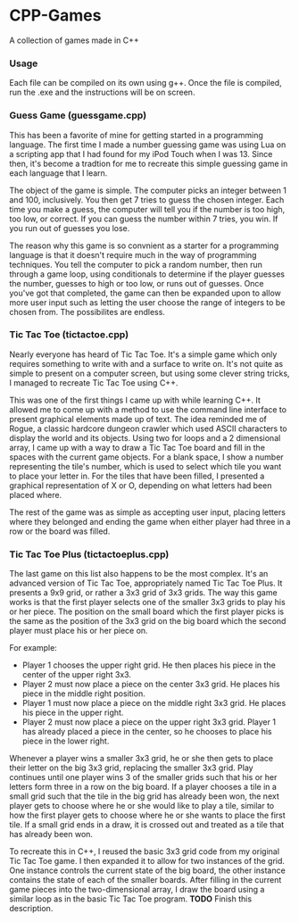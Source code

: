 # CPP-Games
A collection of games made in C++

### Usage
Each file can be compiled on its own using g++. Once the file is compiled, run the .exe and the instructions will be on screen.

### Guess Game (guessgame.cpp)
This has been a favorite of mine for getting started in a programming language. The first time I made a number guessing game was using Lua on a scripting app that I had found for my iPod Touch when I was 13. Since then, it's become a tradtion for me to recreate this simple guessing game in each language that I learn.

The object of the game is simple. The computer picks an integer between 1 and 100, inclusively. You then get 7 tries to guess the chosen integer. Each time you make a guess, the computer will tell you if the number is too high, too low, or correct. If you can guess the number within 7 tries, you win. If you run out of guesses you lose.

The reason why this game is so convnient as a starter for a programming language is that it doesn't require much in the way of programming techniques. You tell the computer to pick a random number, then run through a game loop, using conditionals to determine if the player guesses the number, guesses to high or too low, or runs out of guesses. Once you've got that completed, the game can then be expanded upon to allow more user input such as letting the user choose the range of integers to be chosen from. The possibilites are endless.

### Tic Tac Toe (tictactoe.cpp)
Nearly everyone has heard of Tic Tac Toe. It's a simple game which only requires something to write with and a surface to write on. It's not quite as simple to present on a computer screen, but using some clever string tricks, I managed to recreate Tic Tac Toe using C++.

This was one of the first things I came up with while learning C++. It allowed me to come up with a method to use the command line interface to present graphical elements made up of text. The idea reminded me of Rogue, a classic hardcore dungeon crawler which used ASCII characters to display the world and its objects. Using two for loops and a 2 dimensional array, I came up with a way to draw a Tic Tac Toe board and fill in the spaces with the current game objects. For a blank space, I show a number representing the tile's number, which is used to select which tile you want to place your letter in. For the tiles that have been filled, I presented a graphical representation of X or O, depending on what letters had been placed where. 

The rest of the game was as simple as accepting user input, placing letters where they belonged and ending the game when either player had three in a row or the board was filled.

### Tic Tac Toe Plus (tictactoeplus.cpp)
The last game on this list also happens to be the most complex. It's an advanced version of Tic Tac Toe, appropriately named Tic Tac Toe Plus. It presents a 9x9 grid, or rather a 3x3 grid of 3x3 grids. The way this game works is that the first player selects one of the smaller 3x3 grids to play his or her piece. The position on the small board which the first player picks is the same as the position of the 3x3 grid on the big board which the second player must place his or her piece on.

For example:
* Player 1 chooses the upper right grid. He then places his piece in the center of the upper right 3x3.
* Player 2 must now place a piece on the center 3x3 grid. He places his piece in the middle right position.
* Player 1 must now place a piece on the middle right 3x3 grid. He places his piece in the upper right.
* Player 2 must now place a piece on the upper right 3x3 grid. Player 1 has already placed a piece in the center, so he chooses to place his piece in the lower right.

Whenever a player wins a smaller 3x3 grid, he or she then gets to place their letter on the big 3x3 grid, replacing the smaller 3x3 grid. Play continues until one player wins 3 of the smaller grids such that his or her letters form three in a row on the big board. If a player chooses a tile in a small grid such that the tile in the big grid has already been won, the next player gets to choose where he or she would like to play a tile, similar to how the first player gets to choose where he or she wants to place the first tile. If a small grid ends in a draw, it is crossed out and treated as a tile that has already been won.

To recreate this in C++, I reused the basic 3x3 grid code from my original Tic Tac Toe game. I then expanded it to allow for two instances of the grid. One instance controls the current state of the big board, the other instance contains the state of each of the smaller boards. After filling in the current game pieces into the two-dimensional array, I draw the board using a similar loop as in the basic Tic Tac Toe program. **TODO** Finish this description.
